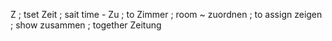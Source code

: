 Z ; tset
Zeit ; sait  time -
Zu ; to
Zimmer ; room ~
zuordnen ; to assign
zeigen ; show
zusammen ; together
Zeitung
